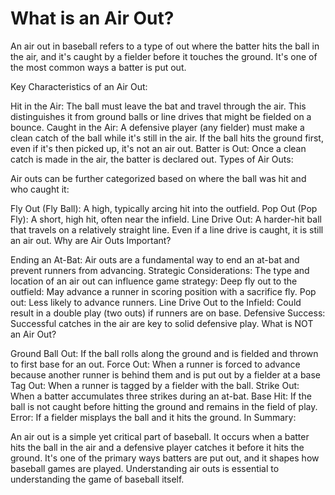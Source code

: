 # What is an Air Out?

An air out in baseball refers to a type of out where the batter hits the ball in the air, and it's caught by a fielder before it touches the ground. It's one of the most common ways a batter is put out.

Key Characteristics of an Air Out:

Hit in the Air: The ball must leave the bat and travel through the air. This distinguishes it from ground balls or line drives that might be fielded on a bounce.
Caught in the Air: A defensive player (any fielder) must make a clean catch of the ball while it's still in the air. If the ball hits the ground first, even if it's then picked up, it's not an air out.
Batter is Out: Once a clean catch is made in the air, the batter is declared out.
Types of Air Outs:

Air outs can be further categorized based on where the ball was hit and who caught it:

Fly Out (Fly Ball): A high, typically arcing hit into the outfield.
Pop Out (Pop Fly): A short, high hit, often near the infield.
Line Drive Out: A harder-hit ball that travels on a relatively straight line. Even if a line drive is caught, it is still an air out.
Why are Air Outs Important?

Ending an At-Bat: Air outs are a fundamental way to end an at-bat and prevent runners from advancing.
Strategic Considerations: The type and location of an air out can influence game strategy:
Deep fly out to the outfield: May advance a runner in scoring position with a sacrifice fly.
Pop out: Less likely to advance runners.
Line Drive Out to the Infield: Could result in a double play (two outs) if runners are on base.
Defensive Success: Successful catches in the air are key to solid defensive play.
What is NOT an Air Out?

Ground Ball Out: If the ball rolls along the ground and is fielded and thrown to first base for an out.
Force Out: When a runner is forced to advance because another runner is behind them and is put out by a fielder at a base
Tag Out: When a runner is tagged by a fielder with the ball.
Strike Out: When a batter accumulates three strikes during an at-bat.
Base Hit: If the ball is not caught before hitting the ground and remains in the field of play.
Error: If a fielder misplays the ball and it hits the ground.
In Summary:

An air out is a simple yet critical part of baseball. It occurs when a batter hits the ball in the air and a defensive player catches it before it hits the ground. It's one of the primary ways batters are put out, and it shapes how baseball games are played. Understanding air outs is essential to understanding the game of baseball itself.